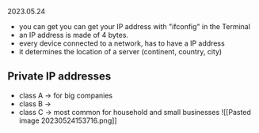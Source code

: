 2023.05.24



- you can get you can get your IP address with "ifconfig" in the Terminal
- an IP address is made of 4 bytes.
- every device connected to a network, has to have a IP address
- it determines the location of a server (continent, country, city)

## Private IP addresses
- class A -> for big companies
- class B -> 
- class C -> most common for household and small businesses
![[Pasted image 20230524153716.png]]